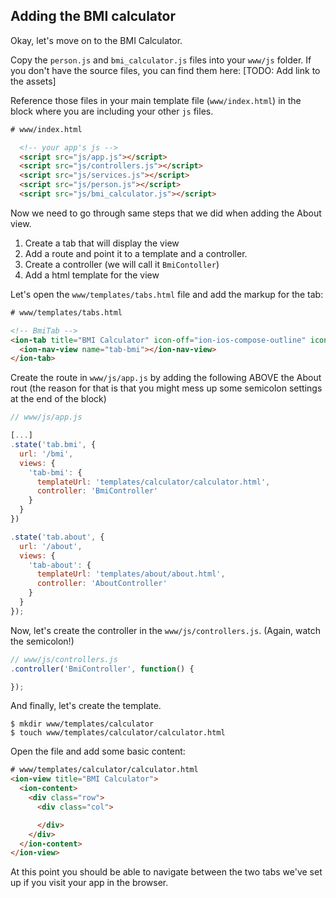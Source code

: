 ## Adding the BMI calculator

Okay, let's move on to the BMI Calculator. 

Copy the `person.js` and `bmi_calculator.js` files into your `www/js` folder. If you don't have the source files, you can find them here: [TODO: Add link to the assets]

Reference those files in your main template file (`www/index.html`) in the block where you are including your other `js` files.
```html
# www/index.html

  <!-- your app's js -->
  <script src="js/app.js"></script>
  <script src="js/controllers.js"></script>
  <script src="js/services.js"></script>
  <script src="js/person.js"></script>
  <script src="js/bmi_calculator.js"></script>
 ```
 
 Now we need to go through same steps that we did when adding the About view.
 1. Create a tab that will display the view
 2. Add a route and point it to a template and a controller.
 2. Create a controller (we will call it `BmiContoller`)
 3. Add a html template for the view

Let's open the `www/templates/tabs.html` file and add the markup for the tab:
```html
# www/templates/tabs.html

<!-- BmiTab -->
<ion-tab title="BMI Calculator" icon-off="ion-ios-compose-outline" icon-on="ion-ios-compose" href="#/tab/bmi">
  <ion-nav-view name="tab-bmi"></ion-nav-view>
</ion-tab>
```

Create the route in `www/js/app.js` by adding the following ABOVE the About rout (the reason for that is that you might mess up some semicolon settings at the end of the block) 

```javascript
// www/js/app.js

[...]
.state('tab.bmi', {
  url: '/bmi',
  views: {
    'tab-bmi': {
      templateUrl: 'templates/calculator/calculator.html',
      controller: 'BmiController'
    }
  }
})

.state('tab.about', {
  url: '/about',
  views: {
    'tab-about': {
      templateUrl: 'templates/about/about.html',
      controller: 'AboutController'
    }
  }
});
```
Now, let's create the controller in the `www/js/controllers.js`. (Again, watch the semicolon!) 

```javascript
// www/js/controllers.js
.controller('BmiController', function() {

});

```

And finally, let's create the template. 
```
$ mkdir www/templates/calculator
$ touch www/templates/calculator/calculator.html
```
Open the file and add some basic content:
```html
# www/templates/calculator/calculator.html
<ion-view title="BMI Calculator">
  <ion-content>
    <div class="row">
      <div class="col">

      </div>
    </div>
  </ion-content>
</ion-view>

```

At this point you should be able to navigate between the two tabs we've set up if you visit your app in the browser. 








